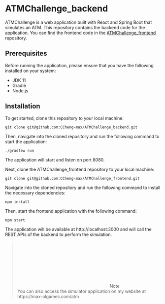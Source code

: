 # ATMChallenge_backend
ATMChallenge is a web application built with React and Spring Boot that simulates an ATM. This repository contains the backend code for the application. You can find the frontend code in the [ATMChallenge_frontend](https://github.com/CCheng-max/ATMChallenge_frontend) repository.

## Prerequisites
Before running the application, please ensure that you have the following installed on your system:

- JDK 11
- Gradle
- Node.js
## Installation
To get started, clone this repository to your local machine:

```
git clone git@github.com:CCheng-max/ATMChallenge_backend.git
```

Then, navigate into the cloned repository and run the following command to start the application:

```
./gradlew run
```
The application will start and listen on port 8080.

Next, clone the ATMChallenge_frontend repository to your local machine:

```
git clone git@github.com:CCheng-max/ATMChallenge_frontend.git
```
Navigate into the cloned repository and run the following command to install the necessary dependencies:

```
npm install
```
Then, start the frontend application with the following command:

```
npm start
```
The application will be available at http://localhost:3000 and will call the REST APIs of the backend to perform the simulation.

<blockquote>
<p><span class="color-fg-attention"><svg>...</svg>Note</span><br>
You can also access the simulator application on my website at https://max-olgames.com/atm</p>
</blockquote>
